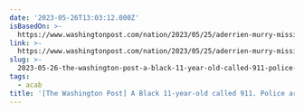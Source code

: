 ```yaml
---
date: '2023-05-26T13:03:12.000Z'
isBasedOn: >-
  https://www.washingtonpost.com/nation/2023/05/25/aderrien-murry-mississippi-police-shooting-911
link: >-
  https://www.washingtonpost.com/nation/2023/05/25/aderrien-murry-mississippi-police-shooting-911
slug: >-
  2023-05-26-the-washington-post-a-black-11-year-old-called-911-police-arrived-and-sh
tags:
  - acab
title: '[The Washington Post] A Black 11-year-old called 911. Police arrived and sh'
---
```


